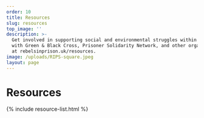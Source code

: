 ```yaml
---
order: 10
title: Resources
slug: resources
top_image: ''
description: >-
  Get involved in supporting social and environmental struggles within the UK
  with Green & Black Cross, Prisoner Solidarity Network, and other organizations
  at rebelsinprison.uk/resources.
image: /uploads/RIPS-square.jpeg
layout: page
---
```


# Resources

{% include resource-list.html %}
